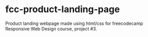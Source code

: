 # fcc-product-landing-page
Product landing webpage made using html/css for freecodecamp Responsive Web Design course, project #3.
